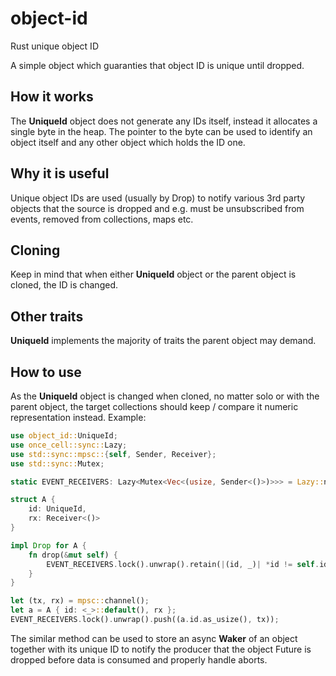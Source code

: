 # object-id

Rust unique object ID

A simple object which guaranties that object ID is unique until dropped.

## How it works

The **UniqueId** object does not generate any IDs itself, instead it allocates
a single byte in the heap. The pointer to the byte can be used to identify an
object itself and any other object which holds the ID one.

## Why it is useful

Unique object IDs are used (usually by Drop) to notify various 3rd party
objects that the source is dropped and e.g. must be unsubscribed from events,
removed from collections, maps etc.

## Cloning

Keep in mind that when either **UniqueId** object or the parent object is
cloned, the ID is changed.

## Other traits

**UniqueId** implements the majority of traits the parent object may demand.

## How to use

As the **UniqueId** object is changed when cloned, no matter solo or with the
parent object, the target collections should keep / compare it numeric
representation instead. Example:

```rust
use object_id::UniqueId;
use once_cell::sync::Lazy;
use std::sync::mpsc::{self, Sender, Receiver};
use std::sync::Mutex;

static EVENT_RECEIVERS: Lazy<Mutex<Vec<(usize, Sender<()>)>>> = Lazy::new(<_>::default);

struct A {
    id: UniqueId,
    rx: Receiver<()>
}

impl Drop for A {
    fn drop(&mut self) {
        EVENT_RECEIVERS.lock().unwrap().retain(|(id, _)| *id != self.id.as_usize());
    }
}

let (tx, rx) = mpsc::channel();
let a = A { id: <_>::default(), rx };
EVENT_RECEIVERS.lock().unwrap().push((a.id.as_usize(), tx));
```

The similar method can be used to store an async **Waker** of an object
together with its unique ID to notify the producer that the object Future is
dropped before data is consumed and properly handle aborts.
